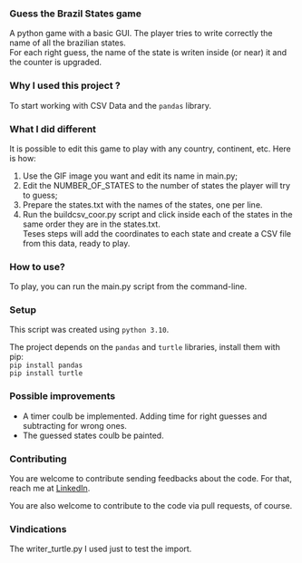 ### Guess the Brazil States game

A python game with a basic GUI. The player tries to write correctly the name of all the brazilian states.  
For each right guess, the name of the state is writen inside (or near) it and the counter is upgraded.


### Why I used this project ?

To start working with CSV Data and the `pandas` library.


### What I did different

It is possible to edit this game to play with any country, continent, etc. Here is how:  
1. Use the GIF image you want and edit its name in main.py;  
2. Edit the NUMBER_OF_STATES to the number of states the player will try to guess;  
3. Prepare the states.txt with the names of the states, one per line.  
4. Run the buildcsv_coor.py script and click inside each of the states in the same order they are in the states.txt.  
Teses steps will add the coordinates to each state and create a CSV file from this data, ready to play.

### How to use?

To play, you can run the main.py script from the command-line.


### Setup

This script was created using `python 3.10`.

The project depends on the `pandas` and `turtle` libraries, install them with pip:  
`pip install pandas`  
`pip install turtle`


### Possible improvements

- A timer coulb be implemented. Adding time for right guesses and subtracting for wrong ones.
- The guessed states coulb be painted.


### Contributing

You are welcome to contribute sending feedbacks about the code. For that, reach me at [LinkedIn](https://www.linkedin.com/in/tuliobegena).

You are also welcome to contribute to the code via pull requests, of course.

### Vindications
The writer_turtle.py I used just to test the import.

